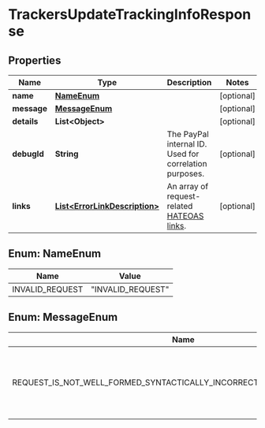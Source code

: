 

# TrackersUpdateTrackingInfoResponse


## Properties

| Name | Type | Description | Notes |
|------------ | ------------- | ------------- | -------------|
|**name** | [**NameEnum**](#NameEnum) |  |  [optional] |
|**message** | [**MessageEnum**](#MessageEnum) |  |  [optional] |
|**details** | **List&lt;Object&gt;** |  |  [optional] |
|**debugId** | **String** | The PayPal internal ID. Used for correlation purposes. |  [optional] |
|**links** | [**List&lt;ErrorLinkDescription&gt;**](ErrorLinkDescription.md) | An array of request-related [HATEOAS links](https://en.wikipedia.org/wiki/HATEOAS). |  [optional] |



## Enum: NameEnum

| Name | Value |
|---- | -----|
| INVALID_REQUEST | &quot;INVALID_REQUEST&quot; |



## Enum: MessageEnum

| Name | Value |
|---- | -----|
| REQUEST_IS_NOT_WELL_FORMED_SYNTACTICALLY_INCORRECT_OR_VIOLATES_SCHEMA_ | &quot;Request is not well-formed, syntactically incorrect, or violates schema.&quot; |



